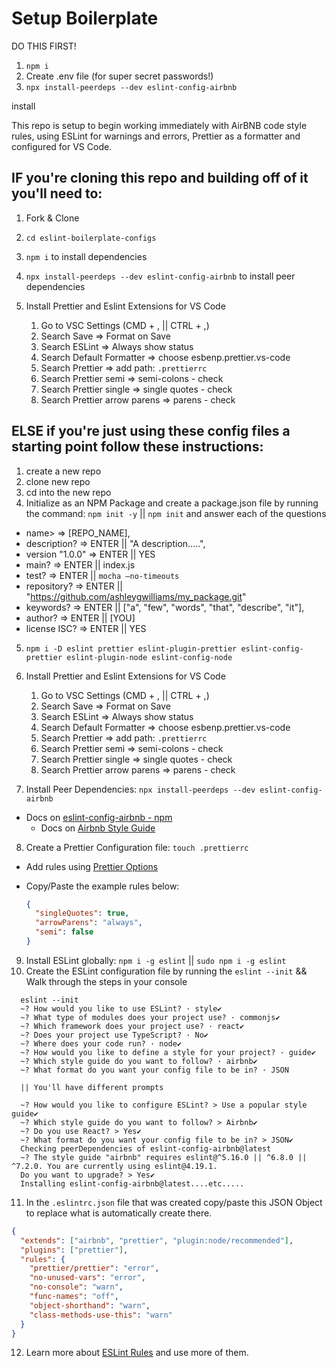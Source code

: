 # Setup Boilerplate

DO THIS FIRST!
1. `npm i`
2. Create .env file  (for super secret passwords!)
3. `npx install-peerdeps --dev eslint-config-airbnb`

install

This repo is setup to begin working immediately with AirBNB code style rules, using ESLint for warnings and errors, Prettier as a formatter and configured for VS Code.

## IF you're cloning this repo and building off of it you'll need to:

1. Fork & Clone
2. `cd eslint-boilerplate-configs`
3. `npm i` to install dependencies
4. `npx install-peerdeps --dev eslint-config-airbnb` to install peer dependencies
5. Install Prettier and Eslint Extensions for VS Code

   1. Go to VSC Settings (CMD + , || CTRL + ,)
   1. Search Save => Format on Save
   1. Search ESLint => Always show status
   1. Search Default Formatter => choose esbenp.prettier.vs-code
   1. Search Prettier => add path: `.prettierrc`
   1. Search Prettier semi => semi-colons - check
   1. Search Prettier single => single quotes - check
   1. Search Prettier arrow parens => parens - check

## ELSE if you're just using these config files a starting point follow these instructions:

1. create a new repo
2. clone new repo
3. cd into the new repo
4. Initialize as an NPM Package and create a package.json file by running the command: `npm init -y` || `npm init` and answer each of the questions

- name> => [REPO_NAME],
- description? => ENTER || "A description.....",
- version "1.0.0" => ENTER || YES
- main? => ENTER || index.js
- test? => ENTER || `mocha —no-timeouts`
- repository? => ENTER || "https://github.com/ashleygwilliams/my_package.git"
- keywords? => ENTER || ["a", "few", "words", "that", "describe", "it"],
- author? => ENTER || [YOU]
- license ISC? => ENTER || YES

5. `npm i -D eslint prettier eslint-plugin-prettier eslint-config-prettier eslint-plugin-node eslint-config-node`

6. Install Prettier and Eslint Extensions for VS Code

   1. Go to VSC Settings (CMD + , || CTRL + ,)
   1. Search Save => Format on Save
   1. Search ESLint => Always show status
   1. Search Default Formatter => choose esbenp.prettier.vs-code
   1. Search Prettier => add path: `.prettierrc`
   1. Search Prettier semi => semi-colons - check
   1. Search Prettier single => single quotes - check
   1. Search Prettier arrow parens => parens - check

7. Install Peer Dependencies: `npx install-peerdeps --dev eslint-config-airbnb`

- Docs on [eslint-config-airbnb - npm](https://www.npmjs.com/package/eslint-config-airbnb)
  - Docs on [Airbnb Style Guide](https://github.com/airbnb/javascript)

8. Create a Prettier Configuration file: `touch .prettierrc`

- Add rules using [Prettier Options](https://prettier.io/docs/en/options.html)
- Copy/Paste the example rules below:

  ```json
  {
    "singleQuotes": true,
    "arrowParens": "always",
    "semi": false
  }
  ```

9. Install ESLint globally: `npm i -g eslint` || `sudo npm i -g eslint`
10. Create the ESLint configuration file by running the `eslint --init` && Walk through the steps in your console

```console
  eslint --init
  ~? How would you like to use ESLint? · style✔
  ~? What type of modules does your project use? · commonjs✔
  ~? Which framework does your project use? · react✔
  ~? Does your project use TypeScript? · No✔
  ~? Where does your code run? · node✔
  ~? How would you like to define a style for your project? · guide✔
  ~? Which style guide do you want to follow? · airbnb✔
  ~? What format do you want your config file to be in? · JSON

  || You'll have different prompts

  ~? How would you like to configure ESLint? > Use a popular style guide✔
  ~? Which style guide do you want to follow? > Airbnb✔
  ~? Do you use React? > Yes✔
  ~? What format do you want your config file to be in? > JSON✔
  Checking peerDependencies of eslint-config-airbnb@latest
  ~? The style guide "airbnb" requires eslint@^5.16.0 || ^6.8.0 || ^7.2.0. You are currently using eslint@4.19.1.
  Do you want to upgrade? > Yes✔
  Installing eslint-config-airbnb@latest....etc.....
```

11. In the `.eslintrc.json` file that was created copy/paste this JSON Object to replace what is automatically create there.

```json
{
  "extends": ["airbnb", "prettier", "plugin:node/recommended"],
  "plugins": ["prettier"],
  "rules": {
    "prettier/prettier": "error",
    "no-unused-vars": "error",
    "no-console": "warn",
    "func-names": "off",
    "object-shorthand": "warn",
    "class-methods-use-this": "warn"
  }
}
```

12. Learn more about [ESLint Rules](https://eslint.org/docs/rules/) and use more of them.

